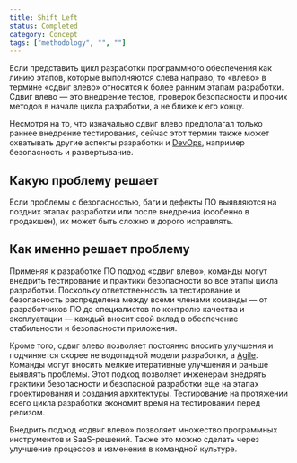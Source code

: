 ```yaml
---
title: Shift Left
status: Completed
category: Concept
tags: ["methodology", "", ""]
---
```


Если представить цикл разработки программного обеспечения как линию этапов, которые выполняются слева направо, то «влево» в термине «сдвиг влево» относится к более ранним этапам разработки. 
Сдвиг влево — это внедрение тестов, проверок безопасности и прочих методов в начале цикла разработки, а не ближе к его концу. 

Несмотря на то, что изначально сдвиг влево предполагал только раннее внедрение тестирования, сейчас этот термин также может охватывать другие аспекты разработки и [DevOps](/devops/), например безопасность и развертывание. 

## Какую проблему решает

Если проблемы с безопасностью, баги и дефекты ПО выявляются на поздних этапах разработки или после внедрения (особенно в продакшен), их может быть сложно и дорого исправлять. 

## Как именно решает проблему

Применяя к разработке ПО подход «сдвиг влево», команды могут внедрить тестирование и практики безопасности во все этапы цикла разработки. 
Поскольку ответственность за тестирование и безопасность распределена между всеми членами команды — от разработчиков ПО до специалистов по контролю качества и эксплуатации — каждый вносит свой вклад в обеспечение стабильности и безопасности приложения. 

Кроме того, сдвиг влево позволяет постоянно вносить улучшения и подчиняется скорее не водопадной модели разработки, а [Agile](/agile-software-development/). 
Команды могут вносить мелкие итеративные улучшения и раньше выявлять проблемы. 
Этот подход позволяет инженерам внедрять практики безопасности и безопасной разработки еще на этапах проектирования и создания архитектуры. 
Тестирование на протяжении всего цикла разработки экономит время на тестировании перед релизом.

Внедрить подход «сдвиг влево» позволяет множество программных инструментов и SaaS-решений.
Также это можно сделать через улучшение процессов и изменения в командной культуре.
